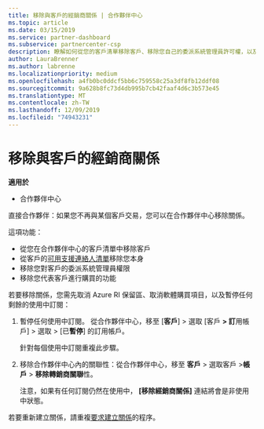```yaml
---
title: 移除與客戶的經銷商關係 | 合作夥伴中心
ms.topic: article
ms.date: 03/15/2019
ms.service: partner-dashboard
ms.subservice: partnercenter-csp
description: 瞭解如何從您的客戶清單移除客戶、移除您自己的委派系統管理員許可權，以及停止購買或提供支援。
author: LauraBrenner
ms.author: labrenne
ms.localizationpriority: medium
ms.openlocfilehash: a4fb0bc0ddcf5bb6c759558c25a3df8fb12ddf08
ms.sourcegitcommit: 9a628b8fc73d4db995b7cb42faaf4d6c3b573e45
ms.translationtype: MT
ms.contentlocale: zh-TW
ms.lasthandoff: 12/09/2019
ms.locfileid: "74943231"
---
```

# <a name="remove-a-reseller-relationship-with-a-customer"></a>移除與客戶的經銷商關係

**適用於**

-   合作夥伴中心

直接合作夥伴：如果您不再與某個客戶交易，您可以在合作夥伴中心移除關係。 

這項功能：
*  從您在合作夥伴中心的客戶清單中移除客戶
*  從客戶的[可用支援連絡人清單](assign-support-contacts.md)移除您本身
*  移除您對客戶的委派系統管理員權限
*  移除您代表客戶進行購買的功能

若要移除關係，您需先取消 Azure RI 保留區、取消軟體購買項目，以及暫停任何剩餘的使用中訂閱：
1. 暫停任何使用中訂閱。 從合作夥伴中心，移至 [**客戶**] > 選取 [客戶 **> 訂**用帳戶] > 選取 > [已**暫停**] 的訂用帳戶。 

   針對每個使用中訂閱重複此步驟。

2. 移除合作夥伴中心內的關聯性：從合作夥伴中心，移至 **客戶** > 選取客戶 >**帳戶** > **移除轉銷商關聯**性。

   注意，如果有任何訂閱仍然在使用中， **\[移除經銷商關係\]** 連結將會是非使用中狀態。 

若要重新建立關係，請重複[要求建立關係](request-a-relationship-with-a-customer.md)的程序。
